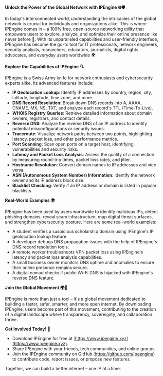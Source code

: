 **Unlock the Power of the Global Network with IPEngine 🌐🛡️**

In today's interconnected world, understanding the intricacies of the global network is crucial for individuals and organizations alike. This is where IPEngine comes in – a 100% free, open-source networking utility that empowers users to explore, analyze, and optimize their online presence like never before 🚀. With its unparalleled capabilities and user-friendly interface, IPEngine has become the go-to tool for IT professionals, network engineers, security analysts, researchers, educators, journalists, digital rights advocates, and everyday users worldwide 🌍.

**Explore the Capabilities of IPEngine 🔍**

IPEngine is a Swiss Army knife for network enthusiasts and cybersecurity experts alike. Its advanced features include:

*   **IP Geolocation Lookup**: Identify IP addresses by country, region, city, latitude, longitude, time zone, and more.
*   **DNS Record Resolution**: Break down DNS records into A, AAAA, CNAME, MX, NS, TXT, and analyze each record's TTL (Time-To-Live).
*   **WHOIS Registry Queries**: Retrieve detailed information about domain owners, registrars, and contact details.
*   **Reverse DNS**: Analyze the reverse DNS of an IP address to identify potential misconfigurations or security issues.
*   **Traceroute**: Visualize network paths between two points, highlighting latency, packet loss, and other performance metrics.
*   **Port Scanning**: Scan open ports on a target host, identifying vulnerabilities and security risks.
*   **Latency and Packet Loss Analysis**: Assess the quality of a connection by measuring round-trip times, packet loss rates, and jitter.
*   **Hostname Resolution**: Convert domain names to IP addresses and vice versa.
*   **ASN (Autonomous System Number) Information**: Identify the network owner and its IP address block size.
*   **Blacklist Checking**: Verify if an IP address or domain is listed in popular blacklists.

**Real-World Examples 🌍**

IPEngine has been used by users worldwide to identify malicious IPs, detect phishing domains, reveal scam infrastructure, map digital threat surfaces, and strengthen cybersecurity posture. Here are some real-world examples:

*   A student verifies a suspicious scholarship domain using IPEngine's IP geolocation lookup feature.
*   A developer debugs DNS propagation issues with the help of IPEngine's DNS record resolution tools.
*   A remote worker troubleshoots VPN packet loss using IPEngine's latency and packet loss analysis capabilities.
*   A small business owner monitors DNS uptime and anomalies to ensure their online presence remains secure.
*   A digital nomad checks if public Wi-Fi DNS is hijacked with IPEngine's reverse DNS feature.

**Join the Global Movement 🌍📡**

IPEngine is more than just a tool – it's a global movement dedicated to building a faster, safer, smarter, and more open internet. By downloading IPEngine, users become part of this movement, contributing to the creation of a digital landscape where transparency, sovereignty, and collaboration thrive.

**Get Involved Today! 🚀**

*   Download IPEngine for free at [https://www.ipengine.xyz](https://www.ipengine.xyz).
*   Share IPEngine with your friends, tech communities, and online groups.
*   Join the IPEngine community on GitHub (https://github.com/ipeengine) to contribute code, report issues, or propose new features.

Together, we can build a better internet – one IP at a time.